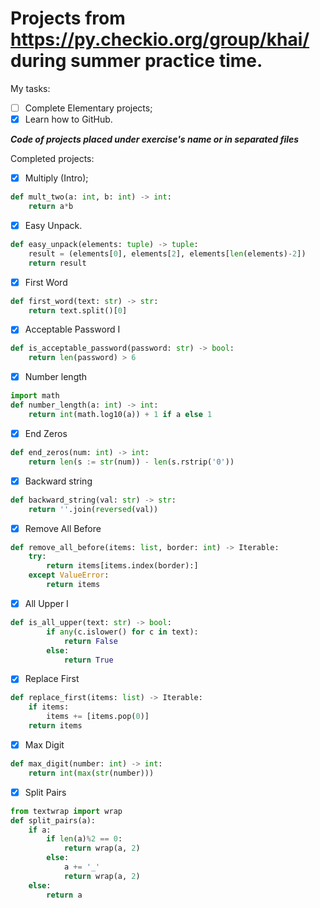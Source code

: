 # Projects from https://py.checkio.org/group/khai/ during summer practice time.

My tasks:

- [ ] Complete Elementary projects;
- [x] Learn how to GitHub.

***Code of projects placed under exercise's name or in separated files*** 

Completed projects:

- [x] Multiply (Intro);
```Python
def mult_two(a: int, b: int) -> int:
    return a*b
```
- [x] Easy Unpack.
```Python
def easy_unpack(elements: tuple) -> tuple:
    result = (elements[0], elements[2], elements[len(elements)-2])
    return result
```
- [x] First Word
```Python
def first_word(text: str) -> str:
    return text.split()[0]
```
- [x] Acceptable Password I
```Python
def is_acceptable_password(password: str) -> bool:
    return len(password) > 6
```
- [x] Number length
```Python
import math
def number_length(a: int) -> int:
    return int(math.log10(a)) + 1 if a else 1
```
- [x] End Zeros
```Python
def end_zeros(num: int) -> int:
    return len(s := str(num)) - len(s.rstrip('0'))
```
- [x] Backward string
```Python
def backward_string(val: str) -> str:
    return ''.join(reversed(val))
```
- [x] Remove All Before 
```Python
def remove_all_before(items: list, border: int) -> Iterable:
    try:
        return items[items.index(border):]
    except ValueError:
        return items
```
- [x] All Upper I
```Python
def is_all_upper(text: str) -> bool:
        if any(c.islower() for c in text):
            return False
        else:
            return True
```
- [x] Replace First
```Python
def replace_first(items: list) -> Iterable:
    if items:
        items += [items.pop(0)]
    return items
```
- [x] Max Digit
```Python
def max_digit(number: int) -> int:
    return int(max(str(number)))
```
- [x] Split Pairs
```Python
from textwrap import wrap
def split_pairs(a):
    if a:
        if len(a)%2 == 0:
            return wrap(a, 2)
        else:
            a += '_'
            return wrap(a, 2)
    else:
        return a
```
